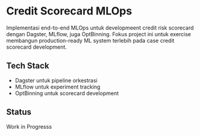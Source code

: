 # Credit Scorecard MLOps

Implementasi end-to-end MLOps untuk developmeent credit risk scorecard dengan Dagster, MLflow, juga OptBinning. Fokus project ini untuk exercise membangun production-ready ML system terlebih pada case credit scorecard development.

## Tech Stack
- Dagster untuk pipeline orkestrasi
- MLflow untuk experiment tracking
- OptBinning untuk scorecard development

## Status
Work in Progresss